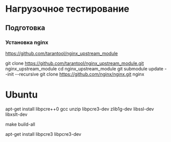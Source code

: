 # Нагрузочное тестирование

## Подготовка

### Установка nginx



https://github.com/tarantool/nginx_upstream_module

git clone https://github.com/tarantool/nginx_upstream_module.git nginx_upstream_module
cd nginx_upstream_module
git submodule update --init --recursive
git clone https://github.com/nginx/nginx.git nginx

# Ubuntu
apt-get install libpcre++0 gcc unzip libpcre3-dev zlib1g-dev libssl-dev libxslt-dev

make build-all


apt-get install libpcre3 libpcre3-dev
